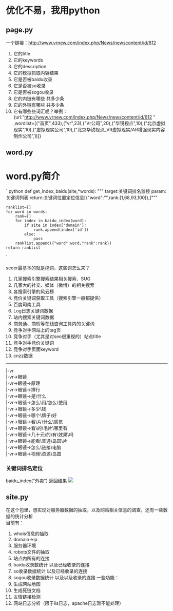 # 优化不易，我用python
## page.py

一个链接：http://www.vrnew.com/index.php/News/newscontent/id/612
1. 它的title
2. 它的keywords
3. 它的description
4. 它的模拟抓取内容结果
5. 它是否被baidu收录
6. 它是否被so收录
7. 它是否被sogou收录
8. 它的内链有哪些 共多少条
9. 它的外链有哪些 共多少条
10. 它有哪些些词汇呢？举例：{url:"http://www.vrnew.com/index.php/News/newscontent/id/612 " ,wordlist=[("首页",433),("vr",23),("Vr公司",20),("华锐视点",10),("北京虚拟现实",10),("虚拟现实公司",10),("北京华锐视点_VR虚拟现实/AR增强现实内容制作公司",1)]}

## word.py

# word.py简介
` python
  def get_index_baidu(site,*words):
	"""
	target:关键词排名监控
	param:关键词列表
	return:关键词位置定位信息[{"word":"",rank:[1,68,93,100]},]"""

	ranklist=[]
	for word in words:
		rank=[]
		for index in baidu_index(word):
			if site in index['domain']:
				rank.append(index['id'])
			else:
				pass
		ranklist.append({"word":word,"rank":rank})
	return ranklist
`

seoer最基本的就是挖词，这些词怎么来？
1. 几家搜索引擎搜索结果相关搜索、SUG
2. 几家大的社交、媒体（微博）的相关搜索
3. 各搜索引擎的风云榜
4. 竞价关键词获取工具（搜索引擎一般都提供）
5. 百度司南工具
6. Log日志关键词数据
7. 站内搜索关键词数据
8. 商务通、商桥等在线咨询工具内的关键词
9. 竞争对手网站上的tag页
10. 竞争对手（尤其是对seo很重视的）站点title
11. 竞争对手竞价关键词
12. 竞争对手页面keyword
13. cnzz数据

***
|-vr   
|-vr->眼镜 	  
|-vr->眼镜->原理   
|-vr->眼镜->排行     
|-vr->眼镜->是\什么		    
|-vr->眼镜->怎么\用/怎么\使用                                   	      
|-vr->眼镜->多少\钱		   
|-vr->眼镜->哪个\牌子\好    
|-vr->眼镜->看\片\什么\感觉    
|-vr->眼镜->看\的\毛片\哪里有             
|-vr->眼镜->几十元\的\有\效果\吗                      
|-vr->眼镜->能看\普通\岛国\片                  
|-vr->眼镜->怎么\链接\电脑                                        
|-vr->眼镜->视频\资源\岛国       

### 关键词排名定位 

baidu_index("外卖")
返回结果
![](https://github.com/haizhilong/chinaseotools/blob/master/screenshot/TIM%E6%88%AA%E5%9B%BE20170606112641.png)

## site.py
在这个包里，想实现对服务器数据的抽取，以及网站相关信息的调查，还有一些数据的统计分析                       
目前有：                                   
1. whois信息的抽取                         
2. domain->ip    
3. 服务器环境
4. robots文件的抽取
5. 站点内所有的连接
6. baidu收录数统计 以及已经收录的连接
7. so收录数据统计 以及已经收录的连接
8. sogou收录数据统计 以及以及收录的连接
一些功能：    
1. 生成网站地图
2. 生成死链文档
3. 友情链接检测
4. 网站日志分析（限于iis日志，apache日志暂不能处理）


